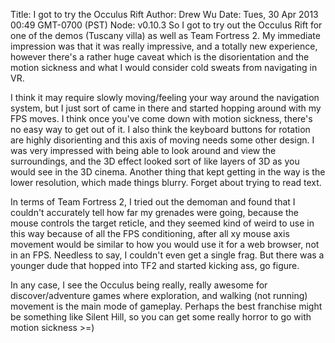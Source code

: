 Title: I got to try the Occulus Rift
Author: Drew Wu
Date: Tues, 30 Apr 2013 00:49 GMT-0700 (PST)
Node: v0.10.3
So I got to try out the Occulus Rift for one of the demos (Tuscany villa) as well as Team Fortress 2. 
My immediate impression was that it was really impressive, and a totally new experience, however there's a rather huge caveat which is the disorientation and the motion sickness
and what I would consider cold sweats from navigating in VR.

I think it may require slowly moving/feeling your way around the navigation system, but I just sort of came in there and started hopping around
with my FPS moves. I think once you've come down with motion sickness, there's no easy way to get out of it. I also think the keyboard buttons
for rotation are highly disorienting and this axis of moving needs some other design. I was very impressed with being able to look around and 
view the surroundings, and the 3D effect looked sort of like layers of 3D as you would see in the 3D cinema. Another thing that kept getting 
in the way is the lower resolution, which made things blurry. Forget about trying to read text.

In terms of Team Fortress 2, I tried out the demoman and found that I couldn't accurately tell how far my grenades were going, because the 
mouse controls the target reticle, and they seemed kind of weird to use in this way because of all the FPS conditioning, after all xy mouse 
axis movement would be similar to how you would use it for a web browser, not in an FPS. Needless to say, I couldn't even get a single frag. But
there was a younger dude that hopped into TF2 and started kicking ass, go figure.

In any case, I see the Occulus being really, really awesome for discover/adventure games where exploration, and walking (not running) movement 
is the main mode of gameplay. Perhaps the best franchise might be something like Silent Hill, so you can get some really horror to go with 
motion sickness >=) 

